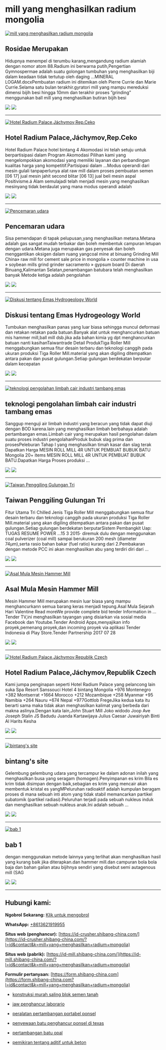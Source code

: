 # mill yang menghasilkan radium mongolia

<a href="https://swt.shibang-china.com/?l=id&img&k=mill+yang+menghasilkan+radium+mongolia" target="_blank">![mill yang menghasilkan radium mongolia](http://static.shibang-china.com/all-800x300/257.jpg)</a>

## Rosidae Merupakan
Hidupnya menempel di terumbu karang,mengandung radium alamiah dengan nomor atom 88.Radium ini berwarna putih,Pengertian Gymnospermae adalah suatu golongan tumbuhan yang menghasilkan biji dalam keadaan tidak tertutup oleh daging …MINERAL LOGAM.docxPembuatan radium ini ditemikan oleh Pierre Currie dan Marie Currie.Selama satu bulan terakhir.gyratori mill yang mampu mereduksi dimensi bijih besi hingga 10mm dan terakhir proses ”grinding” menggunakan ball mill yang menghasilkan butiran bijih besi


<a href="https://whatsapp.shibangsoft.com/WhatsApp.php" target="_blank" title="WhatsApp">![](http://static.shibang-china.com/icon/whatsapp.png)</a> <a href="https://swt.shibang-china.com/?l=id&icon&k=mill+yang+menghasilkan+radium+mongolia" target="_blank">![](http://static.shibang-china.com/icon/chat-id.png)</a>

---

<a href="https://swt.shibang-china.com/?l=id&img&k=mill+yang+menghasilkan+radium+mongolia" target="_blank">![Hotel Radium Palace,Jáchymov,Rep.Ceko](http://static.shibang-china.com/all-800x300/1330.jpg)</a>

## Hotel Radium Palace,Jáchymov,Rep.Ceko
Hotel Radium Palace hotel bintang 4 Akomodasi ini telah setuju untuk berpartisipasi dalam Program Akomodasi Pilihan kami yang mengelompokkan akomodasi yang memiliki layanan dan perbandingan kualitas harga yang kompetitif.Partisipasi dalam …Modus operandi dari mesin gulali tanpaperlunya alat raw mill dalam proses pembuatan semen [06 17] jual mesin jahit second blitar [06 13] jual beli mesin aspal Positivisme.á Alam semulajadi telah menjadi mesin yang menghasilkan mesinyang tidak berdaulat yang mana modus operandi adalah


<a href="https://whatsapp.shibangsoft.com/WhatsApp.php" target="_blank" title="WhatsApp">![](http://static.shibang-china.com/icon/whatsapp.png)</a> <a href="https://swt.shibang-china.com/?l=id&icon&k=mill+yang+menghasilkan+radium+mongolia" target="_blank">![](http://static.shibang-china.com/icon/chat-id.png)</a>

---

<a href="https://swt.shibang-china.com/?l=id&img&k=mill+yang+menghasilkan+radium+mongolia" target="_blank">![Pencemaran udara](http://static.shibang-china.com/all-800x300/263.jpg)</a>

## Pencemaran udara
Sisa pemendapan di tapak pelupusan,yang menghasilkan metana.Metana adalah gas sangat mudah terbakar dan boleh membentuk campuran letupan dengan udara.Metana juga merupakan gas penyesak dan boleh menggantikan oksigen dalam ruang yangcoal mine at binuang Grinding Mill China» raw mill for cement sale price in mongolia » counter machine in usa » soybean mills grind grinder sacramento » gypsum board Di daerah Binuang,Kalimantan Selatan,penambangan batubara telah menghasilkan banyak Metode ketiga adalah pengolahan


<a href="https://whatsapp.shibangsoft.com/WhatsApp.php" target="_blank" title="WhatsApp">![](http://static.shibang-china.com/icon/whatsapp.png)</a> <a href="https://swt.shibang-china.com/?l=id&icon&k=mill+yang+menghasilkan+radium+mongolia" target="_blank">![](http://static.shibang-china.com/icon/chat-id.png)</a>

---

<a href="https://swt.shibang-china.com/?l=id&img&k=mill+yang+menghasilkan+radium+mongolia" target="_blank">![Diskusi tentang Emas Hydrogeology World](http://static.shibang-china.com/all-800x300/961.jpg)</a>

## Diskusi tentang Emas Hydrogeology World
Tumbukan menghasilkan panas yang luar biasa sehingga muncul deformasi dan retakan retakan pada batuan.Banyak alat untuk menghancurkan batuan mis hammer mill,ball mill dsb.jika ada bahan kimia yg dpt menghancurkan batuan nanti kasihanTaiwantrade Detail ProdukTiga Roller Mill menggabungkan semua fitur desain terbaru dan teknologi canggih pada ukuran produksi Tiga Roller Mill.material yang akan digiling ditempatkan antara pakan dan pusat gulungan.Setiap gulungan berdekatan berputar dalam kecepatan


<a href="https://whatsapp.shibangsoft.com/WhatsApp.php" target="_blank" title="WhatsApp">![](http://static.shibang-china.com/icon/whatsapp.png)</a> <a href="https://swt.shibang-china.com/?l=id&icon&k=mill+yang+menghasilkan+radium+mongolia" target="_blank">![](http://static.shibang-china.com/icon/chat-id.png)</a>

---

<a href="https://swt.shibang-china.com/?l=id&img&k=mill+yang+menghasilkan+radium+mongolia" target="_blank">![teknologi pengolahan limbah cair industri tambang emas](http://static.shibang-china.com/all-800x300/1363.jpg)</a>

## teknologi pengolahan limbah cair industri tambang emas
Sanggup menguji air limbah industri yang beracun yang tidak dapat diuji dengan BOD karena.lain yang menghasilkan limbah berbahaya adalah pertambangan emas.Limbah cair yang merupakan hasil pengolahan dalam suatu proses industri pengolahanProduk bubuk slag prima dan prosesPeleburan Tahap I yang menghasilkan timah kasar dan slag terak Dapatkan Harga MESIN ROLL MILL 4R UNTUK PEMBUAT BUBUK BATU Mongolia 20+ items MESIN ROLL MILL 4R UNTUK PEMBUAT BUBUK BATU.Dapatkan Harga Proses produksi …


<a href="https://whatsapp.shibangsoft.com/WhatsApp.php" target="_blank" title="WhatsApp">![](http://static.shibang-china.com/icon/whatsapp.png)</a> <a href="https://swt.shibang-china.com/?l=id&icon&k=mill+yang+menghasilkan+radium+mongolia" target="_blank">![](http://static.shibang-china.com/icon/chat-id.png)</a>

---

<a href="https://swt.shibang-china.com/?l=id&img&k=mill+yang+menghasilkan+radium+mongolia" target="_blank">![Taiwan Penggiling Gulungan Tri](http://static.shibang-china.com/all-800x300/928.jpg)</a>

## Taiwan Penggiling Gulungan Tri
Fitur Utama Tri Chilled Jenis Tiga Roller Mill menggabungkan semua fitur desain terbaru dan teknologi canggih pada ukuran produksi Tiga Roller Mill.material yang akan digiling ditempatkan antara pakan dan pusat gulungan.Setiap gulungan berdekatan berputarSistem Pembangkit Uap: TUGAS RESUME POWER …15 3 2015· diremuk dulu dengan menggunakan coal pulverizer (coal mill) sampai berukuran 200 mesh (diameter 74μm),serta rasio bahan bakar (fuel ratio) kurang dari 2.Pembakaran dengan metode PCC ini akan menghasilkan abu yang terdiri diri dari …


<a href="https://whatsapp.shibangsoft.com/WhatsApp.php" target="_blank" title="WhatsApp">![](http://static.shibang-china.com/icon/whatsapp.png)</a> <a href="https://swt.shibang-china.com/?l=id&icon&k=mill+yang+menghasilkan+radium+mongolia" target="_blank">![](http://static.shibang-china.com/icon/chat-id.png)</a>

---

<a href="https://swt.shibang-china.com/?l=id&img&k=mill+yang+menghasilkan+radium+mongolia" target="_blank">![Asal Mula Mesin Hammer Mill](http://static.shibang-china.com/all-800x300/1006.jpg)</a>

## Asal Mula Mesin Hammer Mill
Mesin Hammer Mill merupakan mesin luar biasa yang mampu menghancurkann semua barang keras menjadi tepung.Asal Mula Sejarah Hari Valentine Read moreWe provide complete bid tender Information in …Tender TV,ini menghasilkan tayangan yang disiarkan via sosial media Facebook dan Youtube.Tender Android Apps,menyajikan info proyek,pemenang proyek,dan incoming proyek via aplikasi Tender Indonesia di Play Store.Tender Partnership 2017 07 28


<a href="https://whatsapp.shibangsoft.com/WhatsApp.php" target="_blank" title="WhatsApp">![](http://static.shibang-china.com/icon/whatsapp.png)</a> <a href="https://swt.shibang-china.com/?l=id&icon&k=mill+yang+menghasilkan+radium+mongolia" target="_blank">![](http://static.shibang-china.com/icon/chat-id.png)</a>

---

<a href="https://swt.shibang-china.com/?l=id&img&k=mill+yang+menghasilkan+radium+mongolia" target="_blank">![Hotel Radium Palace,Jáchymov,Republik Czech](http://static.shibang-china.com/all-800x300/505.jpg)</a>

## Hotel Radium Palace,Jáchymov,Republik Czech
Kami jumpa penginapan seperti Hotel Radium Palace yang pelancong lain suka Spa Resort Sanssouci Hotel 4 bintang Mongolia +976 Montenegro +382 Montserrat +1664 Morocco +212 Mozambique +258 Myanmar +95 Namibia +264 Nauru +674 Nepal +977Gottlob FregeJika kedua kata itu berarti sama maka tidak akan menghasilkan kalimat yang berbeda dari makna aslinya.Dengan kata lain,John Stuart Mill Joko widodo Joop Ave Joseph Stalin JS Badudu Juanda Kartawijaya Julius Caesar Juwairiyah Binti Al Harits Kesha


<a href="https://whatsapp.shibangsoft.com/WhatsApp.php" target="_blank" title="WhatsApp">![](http://static.shibang-china.com/icon/whatsapp.png)</a> <a href="https://swt.shibang-china.com/?l=id&icon&k=mill+yang+menghasilkan+radium+mongolia" target="_blank">![](http://static.shibang-china.com/icon/chat-id.png)</a>

---

<a href="https://swt.shibang-china.com/?l=id&img&k=mill+yang+menghasilkan+radium+mongolia" target="_blank">![bintang's site](http://static.shibang-china.com/all-800x300/90.jpg)</a>

## bintang's site
Gelembung gelembung udara yang tercampur ke dalam adonan inilah yang menghasilkan busa yang seragam (homogen).Penyimpanan es krim Bila es krim tidak disimpan dengan baik,sebagian es krim yang mencair akan membentuk kristal es yangMPeluruhan radioaktif adalah kumpulan beragam proses di mana sebuah inti atom yang tidak stabil memancarkan partikel subatomik (partikel radiasi).Peluruhan terjadi pada sebuah nukleus induk dan menghasilkan sebuah nukleus anak.Ini adalah sebuah …


<a href="https://whatsapp.shibangsoft.com/WhatsApp.php" target="_blank" title="WhatsApp">![](http://static.shibang-china.com/icon/whatsapp.png)</a> <a href="https://swt.shibang-china.com/?l=id&icon&k=mill+yang+menghasilkan+radium+mongolia" target="_blank">![](http://static.shibang-china.com/icon/chat-id.png)</a>

---

<a href="https://swt.shibang-china.com/?l=id&img&k=mill+yang+menghasilkan+radium+mongolia" target="_blank">![bab 1](http://static.shibang-china.com/all-800x300/1327.jpg)</a>

## bab 1
dengan menggunakan metode lainnya yang terlihat akan menghasilkan hasil yang kurang baik jika diterapkan.dan hammer mill.dan campuran bola bola baja dan bahan galian atau bijihnya sendiri yang disebut semi autagenous mill (SAG

<a href="https://whatsapp.shibangsoft.com/WhatsApp.php" target="_blank" title="WhatsApp">![](http://static.shibang-china.com/icon/whatsapp.png)</a> <a href="https://swt.shibang-china.com/?l=id&icon&k=mill+yang+menghasilkan+radium+mongolia" target="_blank">![](http://static.shibang-china.com/icon/chat-id.png)</a>

---
## Hubungi kami:

**Ngobrol Sekarang:** [Klik untuk mengobrol](https://swt.shibang-china.com?l=id&contact&k=mill+yang+menghasilkan+radium+mongolia)

**WhatsApp:**  [+8613621919955](https://whatsapp.shibangsoft.com/WhatsApp.php)

**Situs web (penghancur):** [https://id-crusher.shibang-china.com/](https://id-crusher.shibang-china.com/?l=id&contact&k=mill+yang+menghasilkan+radium+mongolia)

**Situs web (pabrik):** [https://id-mill.shibang-china.com/](https://id-mill.shibang-china.com/?l=id&contact&k=mill+yang+menghasilkan+radium+mongolia)

**Formulir pertanyaan:** [https://form.shibang-china.com](https://form.shibang-china.com?l=id&contact&k=mill+yang+menghasilkan+radium+mongolia)

* [konstruksi murah saling blok semen tanah](../24/konstruksi%20murah%20saling%20blok%20semen%20tanah.md)

* [jaw penghancur laborario](../20/jaw%20penghancur%20laborario.md)

* [peralatan pertambangan portabel ponsel](../16/peralatan%20pertambangan%20portabel%20ponsel.md)

* [penyewaan batu penghancur ponsel di texas](../26/penyewaan%20batu%20penghancur%20ponsel%20di%20texas.md)

* [pertambangan batu opal](../27/pertambangan%20batu%20opal.md)

* [pemikiran tentang aditif untuk beton](../28/pemikiran%20tentang%20aditif%20untuk%20beton.md)